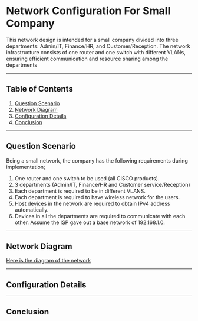 # Network Configuration For Small Company

This network design is intended for a small company divided into three departments: Admin/IT, Finance/HR, and Customer/Reception. The network infrastructure consists of one router and one switch with different VLANs, ensuring efficient communication and resource sharing among the departments

---

## Table of Contents
1. [Question Scenario](#Question-Scenario)
2. [Network Diagram](#Network-Diagram)
3. [Configuration Details](#Configuration-Details)
4. [Conclusion](#Conclusion)

---

## Question Scenario

Being a small network, the company has the following requirements during implementation;
1. One router and one switch to be used (all CISCO products).
2. 3 departments (Admin/IT, Finance/HR and Customer service/Reception)
3. Each department is required to be in different VLANS.
4. Each department is required to have wireless network for the users.
5. Host devices in the network are required to obtain IPv4 address automatically.
6. Devices in all the departments are required to communicate with each other.
Assume the ISP gave out a base network of 192.168.1.0.

---

## Network Diagram

[Here is the diagram of the network](https://github.com/hussainahmad402/Networking-Projects/blob/main/Pictures/Small-Company-Network.PNG)

---

## Configuration Details


---

## Conclusion


